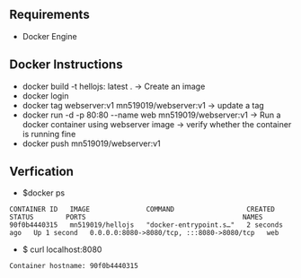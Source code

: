 ## Requirements
- Docker Engine

## Docker Instructions 
- docker build -t hellojs: latest . -> Create an image
- docker login
- docker tag webserver:v1 mn519019/webserver:v1 -> update a tag 
- docker run -d -p 80:80 --name web mn519019/webserver:v1 -> Run a docker container using webserver image -> verify whether the container is running fine
- docker push mn519019/webserver:v1

## Verfication 
- $docker ps 
```
CONTAINER ID   IMAGE              COMMAND                  CREATED         STATUS        PORTS                                       NAMES
90f0b4440315   mn519019/hellojs   "docker-entrypoint.s…"   2 seconds ago   Up 1 second   0.0.0.0:8080->8080/tcp, :::8080->8080/tcp   web
```
- $ curl localhost:8080 
```
Container hostname: 90f0b4440315
```